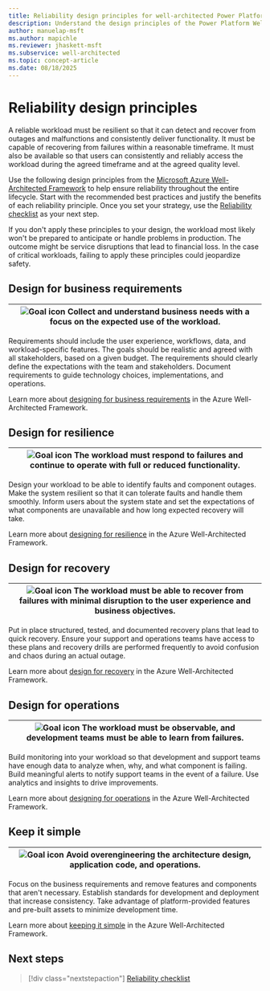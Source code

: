 ```yaml
---
title: Reliability design principles for well-architected Power Platform workloads
description: Understand the design principles of the Power Platform Well-Architected Reliability pillar.
author: manuelap-msft
ms.author: mapichle
ms.reviewer: jhaskett-msft
ms.subservice: well-architected
ms.topic: concept-article
ms.date: 08/18/2025
---
```


# Reliability design principles

A reliable workload must be resilient so that it can detect and recover from outages and malfunctions and consistently deliver functionality. It must be capable of recovering from failures within a reasonable timeframe. It must also be available so that users can consistently and reliably access the workload during the agreed timeframe and at the agreed quality level.

Use the following design principles from the [Microsoft Azure Well-Architected Framework](/azure/well-architected) to help ensure reliability throughout the entire lifecycle. Start with the recommended best practices and justify the benefits of each reliability principle. Once you set your strategy, use the [Reliability checklist](./checklist.md) as your next step.

If you don't apply these principles to your design, the workload most likely won't be prepared to anticipate or handle problems in production. The outcome might be service disruptions that lead to financial loss. In the case of critical workloads, failing to apply these principles could jeopardize safety.

## Design for business requirements  

| ![Goal icon](../_images/goal.svg) Collect and understand business needs with a focus on the expected use of the workload. |
| -- |

Requirements should include the user experience, workflows, data, and workload-specific features. The goals should be realistic and agreed with all stakeholders, based on a given budget. The requirements should clearly define the expectations with the team and stakeholders. Document requirements to guide technology choices, implementations, and operations.

Learn more about [designing for business requirements](/azure/well-architected/reliability/principles#design-for-business-requirements) in the Azure Well-Architected Framework.

## Design for resilience

| ![Goal icon](../_images/goal.svg) The workload must respond to failures and continue to operate with full or reduced functionality. |
| -- |

Design your workload to be able to identify faults and component outages. Make the system resilient so that it can tolerate faults and handle them smoothly. Inform users about the system state and set the expectations of what components are unavailable and how long expected recovery will take.

Learn more about [designing for resilience](/azure/well-architected/reliability/principles#design-for-resilience) in the Azure Well-Architected Framework.

## Design for recovery

| ![Goal icon](../_images/goal.svg) The workload must be able to recover from failures with minimal disruption to the user experience and business objectives. |
| -- |

Put in place structured, tested, and documented recovery plans that lead to quick recovery. Ensure your support and operations teams have access to these plans and recovery drills are performed frequently to avoid confusion and chaos during an actual outage.

Learn more about [design for recovery](/azure/well-architected/reliability/principles#design-for-recovery) in the Azure Well-Architected Framework.

## Design for operations

| ![Goal icon](../_images/goal.svg) The workload must be observable, and development teams must be able to learn from failures. |
| -- |

Build monitoring into your workload so that development and support teams have enough data to analyze when, why, and what component is failing. Build meaningful alerts to notify support teams in the event of a failure. Use analytics and insights to drive improvements.

Learn more about [designing for operations](/azure/well-architected/reliability/principles#design-for-operations) in the Azure Well-Architected Framework.

## Keep it simple

| ![Goal icon](../_images/goal.svg) Avoid overengineering the architecture design, application code, and operations. |
| -- |

Focus on the business requirements and remove features and components that aren't necessary. Establish standards for development and deployment that increase consistency. Take advantage of platform-provided features and pre-built assets to minimize development time.

Learn more about [keeping it simple](/azure/well-architected/reliability/principles#keep-it-simple) in the Azure Well-Architected Framework.

## Next steps

> [!div class="nextstepaction"]
> [Reliability checklist](checklist.md)

